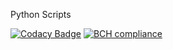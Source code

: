 Python Scripts

[![Codacy Badge](https://api.codacy.com/project/badge/Grade/927674d2b51d42f78ccb2b799bad8369)](https://app.codacy.com/gh/talltechy/Python-Scripts?utm_source=github.com&utm_medium=referral&utm_content=talltechy/Python-Scripts&utm_campaign=Badge_Grade)
[![BCH compliance](https://bettercodehub.com/edge/badge/talltechy/Python-Scripts?branch=master)](https://bettercodehub.com/)
